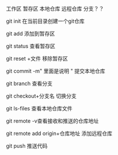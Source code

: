 工作区 暂存区 本地仓库 远程仓库 分支？？


git init  在当前目录创建一个git仓库

git add 添加到暂存区 

git status 查看暂存区

git reset +文件 移除暂存区

git commit -m" 里面是说明 "  提交本地仓库

git branch 查看分支

git checkout+分支名   切换分支

git ls-files 查看本地仓库文件

git remote -v查看接收和推送的仓库地址

git remote add origin+仓库地址  添加远程仓库

git push 推送代码  


